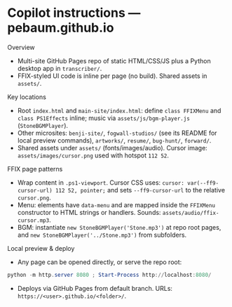# Copilot instructions — pebaum.github.io

Overview
- Multi-site GitHub Pages repo of static HTML/CSS/JS plus a Python desktop app in `transcriber/`.
- FFIX-styled UI code is inline per page (no build). Shared assets in `assets/`.

Key locations
- Root `index.html` and `main-site/index.html`: define `class FFIXMenu` and `class PS1Effects` inline; music via `assets/js/bgm-player.js` (`StoneBGMPlayer`).
- Other microsites: `benji-site/`, `fogwall-studios/` (see its README for local preview commands), `artworks/`, `resume/`, `bug-hunt/`, `forward/`.
- Shared assets under `assets/` (fonts/images/audio). Cursor image: `assets/images/cursor.png` used with hotspot `112 52`.

FFIX page patterns
- Wrap content in `.ps1-viewport`. Cursor CSS uses: `cursor: var(--ff9-cursor-url) 112 52, pointer;` and sets `--ff9-cursor-url` to the relative `cursor.png`.
- Menu: elements have `data-menu` and are mapped inside the `FFIXMenu` constructor to HTML strings or handlers. Sounds: `assets/audio/ffix-cursor.mp3`.
- BGM: instantiate `new StoneBGMPlayer('Stone.mp3')` at repo root pages, and `new StoneBGMPlayer('../Stone.mp3')` from subfolders.

Local preview & deploy
- Any page can be opened directly, or serve the repo root:
```powershell
python -m http.server 8080 ; Start-Process http://localhost:8080/
```
- Deploys via GitHub Pages from default branch. URLs: `https://<user>.github.io/<folder>/`.
